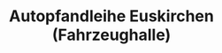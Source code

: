 ---
title: "Autopfandleihe Euskirchen (Fahrzeughalle)"
url: /euskirchen/autopfandleihe-euskirchen-fahrzeughalle/
shop: Leiher
---